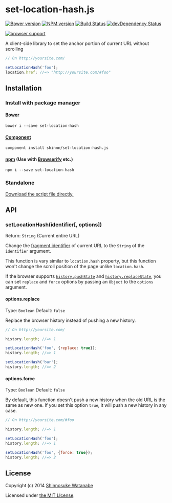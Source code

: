 # set-location-hash.js

[![Bower version](https://badge.fury.io/bo/set-location-hash.svg)](http://badge.fury.io/bo/set-location-hash)
[![NPM version](https://badge.fury.io/js/set-location-hash.svg)](http://badge.fury.io/js/set-location-hash)
[![Build Status](https://travis-ci.org/shinnn/set-location-hash.js.svg?branch=master)](https://travis-ci.org/shinnn/set-location-hash.js)
[![devDependency Status](https://david-dm.org/shinnn/set-location-hash.js/dev-status.svg)](https://david-dm.org/shinnn/set-location-hash.js#info=devDependencies)

[![browser support](https://ci.testling.com/shinnn/set-location-hash.js.png)](https://ci.testling.com/shinnn/set-location-hash.js)

A client-side library to set the anchor portion of current URL without scrolling

```javascript
// On http://yoursite.com/

setLocationHash('foo');
location.href; //=> "http://yoursite.com/#foo"
```

## Installation

### Install with package manager

#### [Bower](http://bower.io/)

```
bower i --save set-location-hash
```

#### [Component](http://component.io/)

```
component install shinnn/set-location-hash.js
```

#### [npm](https://www.npmjs.org/) (Use with [Browserify](http://browserify.org/) etc.)

```
npm i --save set-location-hash
```

### Standalone

[Download the script file directly.](https://raw.githubusercontent.com/shinnn/set-location-hash.js/master/dist/set-location-hash.js "view raw")

## API

### setLocationHash(identifier[, options])

Return: `String` (Current entire URL)

Change the [fragment identifier](http://www.w3.org/TR/html4/intro/intro.html#h-2.1.2) of current URL to the `String` of the `identifier` argument.

This function is vary similar to `location.hash` property, but this function won't change the scroll position of the page unlike `location.hash`.

If the browser supports [`history.pushState`](https://developer.mozilla.org/docs/Web/Guide/DOM/Manipulating_the_browser_history#pushState\(\)_.E3.83.A1.E3.82.BD.E3.83.83.E3.83.89) and [`history.replaceState`](https://developer.mozilla.org/docs/Web/Guide/DOM/Manipulating_the_browser_history#replaceState\(\)_.E3.83.A1.E3.82.BD.E3.83.83.E3.83.89), you can set `replace` and `force` options by passing an `Object` to the `options` argument.

#### options.replace

Type: `Boolean` Default: `false`

Replace the browser history instead of pushing a new history.

```javascript
// On http://yoursite.com/

history.length; //=> 1

setLocationHash('foo', {replace: true});
history.length; //=> 1

setLocationHash('bar');
history.length; //=> 2
```

#### options.force

Type: `Boolean` Default: `false`

By default, this function doesn't push a new history when the old URL is the same as new one. If you set this option `true`, it will push a new history in any case.

```javascript
// On http://yoursite.com/#foo

history.length; //=> 1

setLocationHash('foo');
history.length; //=> 1

setLocationHash('foo', {force: true});
history.length; //=> 2
```

## License

Copyright (c) 2014 [Shinnosuke Watanabe](https://github.com/shinnn)

Licensed under [the MIT LIcense](./LICENSE).
